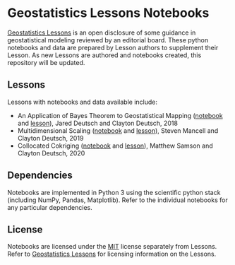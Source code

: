 # Geostatistics Lessons Notebooks

[Geostatistics Lessons](http://geostatisticslessons.com/) is an open disclosure of some guidance in geostatistical modeling reviewed by an editorial board. These python notebooks and data are prepared by Lesson authors to supplement their Lesson. As new Lessons are authored and notebooks created, this repository will be updated. 

## Lessons

Lessons with notebooks and data available include:

* An Application of Bayes Theorem to Geostatistical Mapping ([notebook](notebooks/bayesmapping/bayesmapping.ipynb) and [lesson](http://geostatisticslessons.com/lessons/bayesmapping)), Jared Deutsch and Clayton Deutsch, 2018
* Multidimensional Scaling ([notebook](notebooks/mds/mds.ipynb) and [lesson](http://geostatisticslessons.com/lessons/mds)), Steven Mancell and Clayton Deutsch, 2019
* Collocated Cokriging ([notebook](notebooks/collocatedcokriging/collocatedcokriging.ipynb) and [lesson](http://geostatisticslessons.com/lessons/collocatedcokriging)), Matthew Samson and Clayton Deutsch, 2020

## Dependencies

Notebooks are implemented in Python 3 using the scientific python stack (including NumPy, Pandas, Matplotlib). Refer to the individual notebooks for any particular dependencies. 

## License

Notebooks are licensed under the [MIT](LICENSE) license separately from Lessons. Refer to [Geostatistics Lessons](http://geostatisticslessons.com/) for licensing information on the Lessons.

